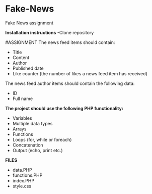 # Fake-News
Fake News assignment

**Installation instructions**
-Clone repository


#ASSIGNMENT
The news feed items should contain:

- Title
- Content
- Author
- Published date
- Like counter (the number of likes a news feed item has received)

The news feed author items should contain the following data:

- ID
- Full name

**The project should use the following PHP functionality:**

- Variables
- Multiple data types
- Arrays
- Functions
- Loops (for, while or foreach)
- Concatenation
- Output (echo, print etc.)

**FILES**
- data.PHP
- functions.PHP
- index.PHP
- style.css
